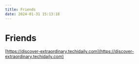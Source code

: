 ```yaml
---
title: Friends
date: 2024-01-31 15:13:18
---
```


# Friends

[https://discover-extraordinary.techidaily.com](https://discover-extraordinary.techidaily.com)